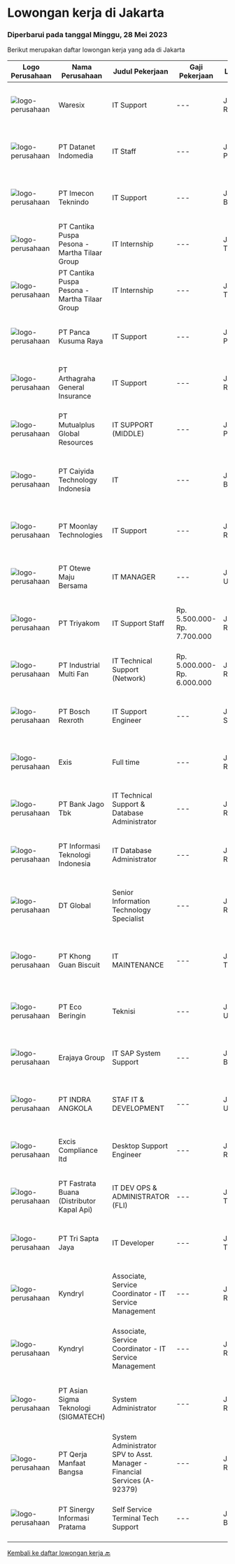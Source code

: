 
  # Lowongan kerja di Jakarta

  ### Diperbarui pada tanggal Minggu, 28 Mei 2023

  Berikut merupakan daftar lowongan kerja yang ada di Jakarta

  |Logo Perusahaan | Nama Perusahaan | Judul Pekerjaan | Gaji Pekerjaan | Lokasi | Deskripsi | Tanggal diunggah | Pranala |
  | -------------- | --------------- | --------------- | --------- | --------- | -------------- | ------- | ----------- |
  |![logo-perusahaan](https://i.ibb.co/sqvTCh9/112815900-stock-vector-no-image-available-icon-flat-vector.webp)|Waresix|IT Support|---|Jakarta Raya|Job description &amp; requirementsRequirements:Minimum Bachelor’s degree in IT, or related majorMinimum 1 year of experience in IT SupportFluent in...|Sabtu, 27 Mei 2023|https://www.jobstreet.co.id/id/job/it-support-1035741587?token=0~953c1bf8-9006-46de-a496-f3ade3fa36fb&sectionRank=1&jobId=jobstreet-id-job-1035741587|
|![logo-perusahaan](https://siva.jsstatic.com/id/43039/images/logo/43039_logo_0_7313188.jpg)|PT Datanet Indomedia|IT Staff|---|Jakarta Pusat|Deskripsi Pekerjaan : Membuat perencanaan, pengembangan dan monitor program kerja IT Memahami konsep jaringan (internet, wired, wireless, routing,...|Sabtu, 27 Mei 2023|https://www.jobstreet.co.id/id/job/it-staff-1035952925?token=0~953c1bf8-9006-46de-a496-f3ade3fa36fb&sectionRank=2&jobId=jobstreet-id-job-1035952925|
|![logo-perusahaan](https://i.ibb.co/sqvTCh9/112815900-stock-vector-no-image-available-icon-flat-vector.webp)|PT Imecon Teknindo|IT Support|---|Jakarta Barat|Deskripsi Pekerjaan1. Memastikan komputer yang digunakan dapat berfungsi normal/berjalan seperti seharusnya.2. Harus memastikan bahwa semua komputer...|Sabtu, 27 Mei 2023|https://www.jobstreet.co.id/id/job/it-support-1035946818?token=0~953c1bf8-9006-46de-a496-f3ade3fa36fb&sectionRank=3&jobId=jobstreet-id-job-1035946818|
|![logo-perusahaan](https://image-service-cdn.seek.com.au/011ed41ac1da2d6974b22e04b3071d10ba4e7eb5/ee4dce1061f3f616224767ad58cb2fc751b8d2dc)|PT Cantika Puspa Pesona - Martha Tilaar Group|IT Internship|---|Jakarta Timur|IT InternshipMartha Tilaar Group membuka kesempatan untuk Magang IT (software) selama 3-6 bulan.Kualifikasi : S1 IT FRESH GRADUATE (boleh untuk...|Sabtu, 27 Mei 2023|https://www.jobstreet.co.id/id/job/it-internship-1035771110?token=0~953c1bf8-9006-46de-a496-f3ade3fa36fb&sectionRank=4&jobId=jobstreet-id-job-1035771110|
|![logo-perusahaan](https://image-service-cdn.seek.com.au/011ed41ac1da2d6974b22e04b3071d10ba4e7eb5/ee4dce1061f3f616224767ad58cb2fc751b8d2dc)|PT Cantika Puspa Pesona - Martha Tilaar Group|IT Internship|---|Jakarta Timur|IT InternshipMartha Tilaar Group membuka kesempatan untuk Magang IT (software) selama 3-6 bulan.Kualifikasi : S1 IT FRESH GRADUATE (boleh untuk...|Sabtu, 27 Mei 2023|https://www.jobstreet.co.id/id/job/it-internship-1035628956?token=0~953c1bf8-9006-46de-a496-f3ade3fa36fb&sectionRank=5&jobId=jobstreet-id-job-1035628956|
|![logo-perusahaan](https://image-service-cdn.seek.com.au/b32e8da63013388ccad8fe83b297a70c7fb12e8e/ee4dce1061f3f616224767ad58cb2fc751b8d2dc)|PT Panca Kusuma Raya|IT Support|---|Jakarta Pusat|- Melakukan instalasi hardware dan software - Pemeliharaan dan perbaikan sistem : CCTV, PBX, dan jaringan. - Penanganan perbaikan darurat jika terjadi...|Sabtu, 27 Mei 2023|https://www.jobstreet.co.id/id/job/it-support-1035768603?token=0~953c1bf8-9006-46de-a496-f3ade3fa36fb&sectionRank=6&jobId=jobstreet-id-job-1035768603|
|![logo-perusahaan](https://image-service-cdn.seek.com.au/fe0e643ee14e11a5542c9d51ca3ac54a634f3956/ee4dce1061f3f616224767ad58cb2fc751b8d2dc)|PT Arthagraha General Insurance|IT Support|---|Jakarta Raya|IT Support (kode : ITS)Tugas &amp; Tanggung Jawab :- Mengatasi TroubleShooting PC &amp; Laptop (computer), Networking LAN, EMAIL, Hardware, Printer...|Jumat, 26 Mei 2023|https://www.jobstreet.co.id/id/job/it-support-4348809?token=0~953c1bf8-9006-46de-a496-f3ade3fa36fb&sectionRank=7&jobId=jobstreet-id-job-4348809|
|![logo-perusahaan](https://image-service-cdn.seek.com.au/ba614826ee03a430a82086c8eab6495250bf8b9f/ee4dce1061f3f616224767ad58cb2fc751b8d2dc)|PT Mutualplus Global Resources|IT SUPPORT (MIDDLE)|---|Jakarta Pusat|1. Understand Win 10 or Win 11, O365, replacement PC &amp; NB 2. Able to do troubleshooting PC NB Printer &amp; LAN - Pria - Berpengalaman - S1 - 23 -...|Sabtu, 27 Mei 2023|https://www.jobstreet.co.id/id/job/it-support-middle-1035952634?token=0~953c1bf8-9006-46de-a496-f3ade3fa36fb&sectionRank=8&jobId=jobstreet-id-job-1035952634|
|![logo-perusahaan](https://image-service-cdn.seek.com.au/cb4333d67a92ad4ebaf1b1f11c4f20e6cfbd145f/ee4dce1061f3f616224767ad58cb2fc751b8d2dc)|PT Caiyida Technology Indonesia|IT|---|Jakarta Barat|IT Minimal lulusan S1 jurusan Komputer dan sejenisnyaFresh Graduate Silahkan MendaftarMenguasai Trouble Shooting Hardware dan SoftwareMampu...|Sabtu, 27 Mei 2023|https://www.jobstreet.co.id/id/job/it-1035921218?token=0~953c1bf8-9006-46de-a496-f3ade3fa36fb&sectionRank=9&jobId=jobstreet-id-job-1035921218|
|![logo-perusahaan](https://image-service-cdn.seek.com.au/ac0d2cba3eb20a38479945b570c0f6698f465f79/ee4dce1061f3f616224767ad58cb2fc751b8d2dc)|PT Moonlay Technologies|IT Support|---|Jakarta Raya|Job description &amp; requirementsWe are looking for a highly capable IT Support Specialist to provide technical assistance to our staff. In this...|Sabtu, 27 Mei 2023|https://www.jobstreet.co.id/id/job/it-support-1035920773?token=0~953c1bf8-9006-46de-a496-f3ade3fa36fb&sectionRank=10&jobId=jobstreet-id-job-1035920773|
|![logo-perusahaan](https://image-service-cdn.seek.com.au/46d022800fc0ecbbd99b574f1e0bb9004d4f7ed5/ee4dce1061f3f616224767ad58cb2fc751b8d2dc)|PT Otewe Maju Bersama|IT MANAGER|---|Jakarta Utara|Requirement IT Manager Minimal bekerja 5 tahun sebagai IT functioan (managerial role preferable) Menguasai perihal sistem untuk bisnis retail dan...|Jumat, 26 Mei 2023|https://www.jobstreet.co.id/id/job/it-manager-4349129?token=0~953c1bf8-9006-46de-a496-f3ade3fa36fb&sectionRank=11&jobId=jobstreet-id-job-4349129|
|![logo-perusahaan](https://image-service-cdn.seek.com.au/79977253803e0596ac5bd58b49036c4a06568275/ee4dce1061f3f616224767ad58cb2fc751b8d2dc)|PT Triyakom|IT Support Staff|Rp. 5.500.000-Rp. 7.700.000|Jakarta Raya|Requirement               :    Have Knowledge Networking (LAN, WAN, TCP/IP, Subnetting, NAT, Cramping UTP Cables CAT5e/6) Have basic knowledge on...|Jumat, 26 Mei 2023|https://www.jobstreet.co.id/id/job/it-support-staff-4348624?token=0~953c1bf8-9006-46de-a496-f3ade3fa36fb&sectionRank=12&jobId=jobstreet-id-job-4348624|
|![logo-perusahaan](https://image-service-cdn.seek.com.au/d867f2bac1efa061cbd2bf1cab4bfb9570eda82b/ee4dce1061f3f616224767ad58cb2fc751b8d2dc)|PT Industrial Multi Fan|IT Technical Support (Network)|Rp. 5.000.000-Rp. 6.000.000|Jakarta Raya|Melakukan pemecahan masalah teknis / fisik di outlet maupun office Mendiagnosa, memecahkan dan menyelesaikan masalah dari perangkat keras dan...|Jumat, 26 Mei 2023|https://www.jobstreet.co.id/id/job/it-technical-support-network-4349429?token=0~953c1bf8-9006-46de-a496-f3ade3fa36fb&sectionRank=13&jobId=jobstreet-id-job-4349429|
|![logo-perusahaan](https://image-service-cdn.seek.com.au/991d17d344dbbdc359c2f16c6c1bea578bdf6171/ee4dce1061f3f616224767ad58cb2fc751b8d2dc)|PT Bosch Rexroth|IT Support Engineer|---|Jakarta Selatan|Company DescriptionAt Bosch, we care. For you, our business, and our environment.Let’s turn visions into reality. At Bosch, we shape the future by...|Sabtu, 27 Mei 2023|https://www.jobstreet.co.id/id/job/it-support-engineer-1035639341?token=0~953c1bf8-9006-46de-a496-f3ade3fa36fb&sectionRank=14&jobId=jobstreet-id-job-1035639341|
|![logo-perusahaan](https://i.ibb.co/sqvTCh9/112815900-stock-vector-no-image-available-icon-flat-vector.webp)|Exis|Full time|---|Jakarta Raya|Industry: IT ServicesWork Experience: 4-5 yearsCity: JakartaState/Province: Jakarta RayaZip/Postal Code: 10110Job DescriptionJOB DESCRIPTION •...|Sabtu, 27 Mei 2023|https://www.jobstreet.co.id/id/job/full-time-1035741556?token=0~953c1bf8-9006-46de-a496-f3ade3fa36fb&sectionRank=15&jobId=jobstreet-id-job-1035741556|
|![logo-perusahaan](https://i.ibb.co/sqvTCh9/112815900-stock-vector-no-image-available-icon-flat-vector.webp)|PT Bank Jago Tbk|IT Technical Support & Database Administrator|---|Jakarta Raya|Role ObjectivesResponsible for the design, development and operation of servers, operating systems, storage, virtualization and databasesWhat you will...|Sabtu, 27 Mei 2023|https://www.jobstreet.co.id/id/job/it-technical-support-database-administrator-1035772799?token=0~953c1bf8-9006-46de-a496-f3ade3fa36fb&sectionRank=16&jobId=jobstreet-id-job-1035772799|
|![logo-perusahaan](https://image-service-cdn.seek.com.au/ffb2408b2a02c1b8348dc2af4952a87ebe96bc89/ee4dce1061f3f616224767ad58cb2fc751b8d2dc)|PT Informasi Teknologi Indonesia|IT Database Administrator|---|Jakarta Raya|Job description &amp; requirementsQualification Required : Min 1 year experience in Database Administrator   Bachelor Degree in Informatics...|Sabtu, 27 Mei 2023|https://www.jobstreet.co.id/id/job/it-database-administrator-1035765878?token=0~953c1bf8-9006-46de-a496-f3ade3fa36fb&sectionRank=17&jobId=jobstreet-id-job-1035765878|
|![logo-perusahaan](https://i.ibb.co/sqvTCh9/112815900-stock-vector-no-image-available-icon-flat-vector.webp)|DT Global|Senior Information Technology Specialist|---|Jakarta Raya|LocationJakarta, IndonesiaAd TitleSenior Information Technology SpecialistProgram BackgroundPoverty Alleviation and Comprehensive, Inclusive and...|Sabtu, 27 Mei 2023|https://www.jobstreet.co.id/id/job/senior-information-technology-specialist-1035840038?token=0~953c1bf8-9006-46de-a496-f3ade3fa36fb&sectionRank=18&jobId=jobstreet-id-job-1035840038|
|![logo-perusahaan](https://image-service-cdn.seek.com.au/63f770db8620727785ee81fb212546b2663e2318/ee4dce1061f3f616224767ad58cb2fc751b8d2dc)|PT Khong Guan Biscuit|IT MAINTENANCE|---|Jakarta Timur|USIA MAKSIMAL 25 TAHUN FRESH GRADUATE PENDIDIKAN SMK ATAU D3 INFORMATIKA MEMILIKI KEMAUAN UNTUK BEKERJA KERAS MAMPU BEKERJA SAMA DALAM TIM MEMILIKI...|Jumat, 26 Mei 2023|https://www.jobstreet.co.id/id/job/it-maintenance-4349655?token=0~953c1bf8-9006-46de-a496-f3ade3fa36fb&sectionRank=19&jobId=jobstreet-id-job-4349655|
|![logo-perusahaan](https://image-service-cdn.seek.com.au/8b7ed803fbcb91c9b259bb968ed537e9ee0de867/ee4dce1061f3f616224767ad58cb2fc751b8d2dc)|PT Eco Beringin|Teknisi|---|Jakarta Utara|Deskripsi Pekerjaan- Memeriksa mesin produksi dan memastikan fungsi mesin beroperasi dengan baik.- Melaporkan keadaan mesin produksi setelah...|Sabtu, 27 Mei 2023|https://www.jobstreet.co.id/id/job/teknisi-1035741483?token=0~953c1bf8-9006-46de-a496-f3ade3fa36fb&sectionRank=20&jobId=jobstreet-id-job-1035741483|
|![logo-perusahaan](https://image-service-cdn.seek.com.au/1a2c5a4ce6128662ea32374602a92543f60d4144/ee4dce1061f3f616224767ad58cb2fc751b8d2dc)|Erajaya Group|IT SAP System Support|---|Jakarta Barat|Provide support for any existing application system issues and other needs related to operations, in accordance with the knowledge and duties of the...|Sabtu, 27 Mei 2023|https://www.jobstreet.co.id/id/job/it-sap-system-support-4350380?token=0~953c1bf8-9006-46de-a496-f3ade3fa36fb&sectionRank=21&jobId=jobstreet-id-job-4350380|
|![logo-perusahaan](https://image-service-cdn.seek.com.au/195cc2407d0cefcb924ae36b03dbfc1c17ee5cb3/ee4dce1061f3f616224767ad58cb2fc751b8d2dc)|PT INDRA ANGKOLA|STAF IT & DEVELOPMENT|---|Jakarta Utara|Apakah Anda menyukai tantangan berkarir di fast-growing company dengan sertifikasi ISO 9001 &amp; 45001 ?Jadilah Staf IT &amp; Development di Indra...|Sabtu, 27 Mei 2023|https://www.jobstreet.co.id/id/job/staf-it-development-4350110?token=0~953c1bf8-9006-46de-a496-f3ade3fa36fb&sectionRank=22&jobId=jobstreet-id-job-4350110|
|![logo-perusahaan](https://i.ibb.co/sqvTCh9/112815900-stock-vector-no-image-available-icon-flat-vector.webp)|Excis Compliance ltd|Desktop Support Engineer|---|Jakarta Raya|JOB DESCRIPTION • Workstation Services (e.g., Desktop, Monitors, Printers and laptop)• Break fix• Desktop/Laptop Hardware related troubleshooting -...|Sabtu, 27 Mei 2023|https://www.jobstreet.co.id/id/job/desktop-support-engineer-1035765665?token=0~953c1bf8-9006-46de-a496-f3ade3fa36fb&sectionRank=23&jobId=jobstreet-id-job-1035765665|
|![logo-perusahaan](https://image-service-cdn.seek.com.au/261ba7ce1e8e37377fed84d469a1778b00765a49/ee4dce1061f3f616224767ad58cb2fc751b8d2dc)|PT Fastrata Buana (Distributor Kapal Api)|IT DEV OPS & ADMINISTRATOR (FLI)|---|Jakarta Timur|Ensure all server and container running well in development, staging and production server Manage and monitor all vm server Setup and configure server...|Jumat, 26 Mei 2023|https://www.jobstreet.co.id/id/job/it-dev-ops-administrator-fli-4349863?token=0~953c1bf8-9006-46de-a496-f3ade3fa36fb&sectionRank=24&jobId=jobstreet-id-job-4349863|
|![logo-perusahaan](https://image-service-cdn.seek.com.au/b2fbd4502440df49cd0ea2dd2003ed2ce890052a/ee4dce1061f3f616224767ad58cb2fc751b8d2dc)|PT Tri Sapta Jaya|IT Developer|---|Jakarta Timur|- Menangani langsung project internal dan eksternal Kualifikasi : 1. Pendidikan minimal Diploma Teknik Informatika atau Sistem Informatika 2....|Sabtu, 27 Mei 2023|https://www.jobstreet.co.id/id/job/it-developer-1035839978?token=0~953c1bf8-9006-46de-a496-f3ade3fa36fb&sectionRank=25&jobId=jobstreet-id-job-1035839978|
|![logo-perusahaan](https://i.ibb.co/sqvTCh9/112815900-stock-vector-no-image-available-icon-flat-vector.webp)|Kyndryl|Associate, Service Coordinator - IT Service Management|---|Jakarta Raya|Locations Jakarta, IndonesiaJob ID 638468BRDate posted 04/30/2023Primary Job Area Technical SpecialistWhy KyndrylKyndryl is a market leader that...|Sabtu, 27 Mei 2023|https://www.jobstreet.co.id/id/job/associate-service-coordinator-it-service-management-1035573331?token=0~953c1bf8-9006-46de-a496-f3ade3fa36fb&sectionRank=26&jobId=jobstreet-id-job-1035573331|
|![logo-perusahaan](https://i.ibb.co/sqvTCh9/112815900-stock-vector-no-image-available-icon-flat-vector.webp)|Kyndryl|Associate, Service Coordinator - IT Service Management|---|Jakarta Raya|Locations Jakarta, IndonesiaJob ID 638468BRDate posted 04/30/2023Primary Job Area Technical SpecialistWhy KyndrylKyndryl is a market leader that...|Sabtu, 27 Mei 2023|https://www.jobstreet.co.id/id/job/associate-service-coordinator-it-service-management-1035770489?token=0~953c1bf8-9006-46de-a496-f3ade3fa36fb&sectionRank=27&jobId=jobstreet-id-job-1035770489|
|![logo-perusahaan](https://image-service-cdn.seek.com.au/7f5820662b3590c2231782c29931979332943e74/ee4dce1061f3f616224767ad58cb2fc751b8d2dc)|PT Asian Sigma Teknologi (SIGMATECH)|System Administrator|---|Jakarta Raya|Job description &amp; requirementsBerpengalaman dengan Administrasi Server lebih dari1tahun(Monitoring, Troubleshooting, Patching, Hardening,...|Sabtu, 27 Mei 2023|https://www.jobstreet.co.id/id/job/system-administrator-1035952690?token=0~953c1bf8-9006-46de-a496-f3ade3fa36fb&sectionRank=28&jobId=jobstreet-id-job-1035952690|
|![logo-perusahaan](https://i.ibb.co/sqvTCh9/112815900-stock-vector-no-image-available-icon-flat-vector.webp)|PT Qerja Manfaat Bangsa|System Administrator SPV to Asst. Manager - Financial Services (A-92379)|---|Jakarta Raya|Job description &amp; requirementsPersyaratan : Maximum 35 years old. Minimum Bachelor's Degree in Computer Engineering / IT or equivalent. Have at...|Sabtu, 27 Mei 2023|https://www.jobstreet.co.id/id/job/system-administrator-spv-to-asst.-manager-financial-services-a-92379-1035875901?token=0~953c1bf8-9006-46de-a496-f3ade3fa36fb&sectionRank=29&jobId=jobstreet-id-job-1035875901|
|![logo-perusahaan](https://image-service-cdn.seek.com.au/264d0ba67e7e0165229bbbbb6397e920021ddbb4/ee4dce1061f3f616224767ad58cb2fc751b8d2dc)|PT Sinergy Informasi Pratama|Self Service Terminal Tech Support|---|Jakarta Barat|PT SINERGY INFORMASI PRATAMA (SIP) adalah perusahaan IT system integrator di Indonesia yang berfokus pada penyediaan solusi infrastruktur jaringan....|Sabtu, 27 Mei 2023|https://www.jobstreet.co.id/id/job/self-service-terminal-tech-support-1035765614?token=0~953c1bf8-9006-46de-a496-f3ade3fa36fb&sectionRank=30&jobId=jobstreet-id-job-1035765614|


  [Kembali ke daftar lowongan kerja 🔙](../README.md#daftar-lowongan-kerja)
  